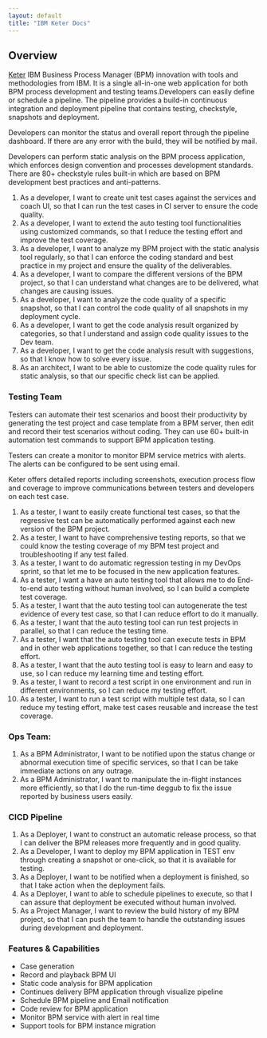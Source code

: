 ```yaml
---
layout: default
title: "IBM Keter Docs"
---
```


## Overview

[Keter](https://youtu.be/6LJhP7LedU0 ) IBM Business Process Manager (BPM) innovation with tools and methodologies from IBM. It is a single all-in-one web application for both BPM process development and testing teams.Developers can easily define or schedule a pipeline. The pipeline provides a build-in continuous integration and deployment pipeline that contains testing, checkstyle, snapshots and deployment.

Developers can monitor the status and overall report through the pipeline dashboard. If there are any error with the build, they will be notified by mail.

Developers can perform static analysis on the BPM process application, which enforces design convention and processes development standards.  There are 80+ checkstyle rules built-in which are based on BPM development best practices and anti-patterns. 

1. As a developer, I want to create unit test cases against the services and coach UI, so that I can run the test cases in CI server to ensure the code quality.
2. As a developer, I want to extend the auto testing tool functionalities using customized commands, so that I reduce the testing effort and improve the test coverage.
3. As a developer, I want to analyze my BPM project with the static analysis tool regularly, so that I can enforce the coding standard and best practice in my project and ensure the quality of the deliverables.
4. As a developer, I want to compare the different versions of the BPM project, so that I can understand what changes are to be delivered,  what changes are causing issues.
5. As a developer, I want to analyze the code quality of a specific snapshot, so that I can control the code quality of all snapshots in my deployment cycle.
6. As a developer, I want to get the code analysis result organized by categories, so that I understand and assign code quality issues to the Dev team.
7. As a developer, I want to get the code analysis result with suggestions, so that I know how to solve every issue.
8. As an architect, I want to be able to customize the code quality rules for static analysis, so that our specific check list can be applied.

### Testing Team

Testers can automate their test scenarios and boost their productivity by generating the test project and case template from a BPM server, then edit and record their test scenarios without coding. They can use 60+ built-in automation test commands to support BPM application testing.

Testers can create a monitor to monitor BPM service metrics with alerts. The alerts can be configured to be sent using email.

Keter offers detailed reports including screenshots, execution process flow and coverage to improve communications between testers and developers on each test case. 

1. As a tester, I want to easily create functional test cases, so that the regressive test can be automatically performed against each new version of the BPM project.
2. As a tester, I want to have comprehensive testing reports, so that we could know the testing coverage of my BPM test project and troubleshooting if any test failed.
3. As a tester, I want to do automatic regression testing in my DevOps sprint, so that let me to be focused in the new application features.
4. As a tester, I want a have an auto testing tool that allows me to do End-to-end auto testing without human involved, so I can build a complete test coverage.
5. As a tester, I want that the auto testing tool can autogenerate the test evidence of every test case, so that I can reduce effort to do it manually.
6. As a tester, I want that the auto testing tool can run test projects in parallel, so that I can reduce the testing time.
7. As a tester, I want that the auto testing tool can execute tests in BPM and in other web applications together, so that I can reduce the testing effort. 
8. As a tester, I want that the auto testing tool is easy to learn and easy to use, so I can reduce my learning time and testing effort.
9. As a tester, I want to record a test script in one environment and run in different environments, so I can reduce my testing effort.
10. As a tester, I want to run a test script with multiple test data, so I can reduce my testing effort, make test cases reusable and increase the test coverage.

### Ops Team:
1. As a BPM Administrator, I want to be notified upon the status change or abnormal execution time of specific services, so that I can be take immediate actions on any outrage.
2. As a BPM Administrator, I want to manipulate the in-flight instances more efficiently, so that I do the run-time deggub to fix the issue reported by business users easily. 


### CICD Pipeline
1. As a Deployer, I want to construct an automatic release process, so that I can deliver the BPM releases more frequently and in good quality.
2. As a Developer, I want to deploy my BPM application in TEST env through creating a snapshot or one-click, so that it is available for testing. 
3. As a Deployer, I want to be notified when a deployment is finished, so that I take action when the deployment fails.
4. As a Deployer, I want to able to schedule pipelines to execute, so that I can assure that deployment be executed without human involved.
5. As a Project Manager, I want to review the build history of my BPM project, so that I can push the team to handle the outstanding issues during development and deployment.

### Features & Capabilities
* Case generation
* Record and playback BPM UI
* Static code analysis for BPM application
* Continues delivery BPM application through visualize pipeline
* Schedule BPM pipeline and Email notification 
* Code review for BPM application
* Monitor BPM service with alert in real time
* Support tools for BPM instance migration
  




